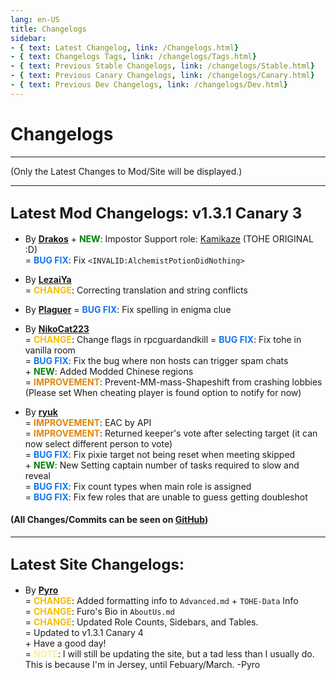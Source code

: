 ```yaml
---
lang: en-US
title: Changelogs
sidebar:
- { text: Latest Changelog, link: /Changelogs.html}
- { text: Changelogs Tags, link: /changelogs/Tags.html}
- { text: Previous Stable Changelogs, link: /changelogs/Stable.html}
- { text: Previous Canary Changelogs, link: /changelogs/Canary.html}
- { text: Previous Dev Changelogs, link: /changelogs/Dev.html}
---
```


# Changelogs
---
(Only the Latest Changes to Mod/Site will be displayed.)

---

## <font size=5em><b>Latest Mod Changelogs: v1.3.1 Canary 3</b></font><br>

+ By [**Drakos**](https://github.com/Ultradragon005)
\+ <font color=green><b>NEW</b></font>: Impostor Support role: [Kamikaze](/options/Impostors/Support/Kamikaze.html) (TOHE ORIGINAL :D)<br>
= <font color=#1376f0><b>BUG FIX</b></font>: Fix `<INVALID:AlchemistPotionDidNothing>`<br>

* By [**LezaiYa**](https://github.com/LezaiYa) <br>
= <font color=#F6BE00><b>CHANGE</b></font>: Correcting translation and string conflicts<br>

+ By [**Plaguer**](https://github.com/VillainsRule)
= <font color=#1376f0><b>BUG FIX</b></font>: Fix spelling in enigma clue<br>

* By [**NikoCat223**](https://github.com/NikoCat233)<br>
= <font color=#F6BE00><b>CHANGE</b></font>: Change flags in rpcguardandkill
= <font color=#1376f0><b>BUG FIX</b></font>: Fix tohe in vanilla room<br>
= <font color=#1376f0><b>BUG FIX</b></font>: Fix the bug where non hosts can trigger spam chats<br>
\+ <font color=green><b>NEW</b></font>: Added Modded Chinese regions<br>
= <font color=#e08709><b>IMPROVEMENT</b></font>: Prevent-MM-mass-Shapeshift from crashing lobbies (Please set When cheating player is found option to notify for now)<br>

* By [**ryuk**](https://github.com/ryuk2098)<br>
= <font color=#e08709><b>IMPROVEMENT</b></font>: EAC by API<br>
= <font color=#e08709><b>IMPROVEMENT</b></font>: Returned keeper's vote after selecting target (it can now select different person to vote)<br>
= <font color=#1376f0><b>BUG FIX</b></font>: Fix pixie target not being reset when meeting skipped<br>
\+ <font color=green><b>NEW</b></font>: New Setting captain number of tasks required to slow and reveal<br>
= <font color=#1376f0><b>BUG FIX</b></font>: Fix count types when main role is assigned<br>
= <font color=#1376f0><b>BUG FIX</b></font>: Fix few roles that are unable to guess getting doubleshot<br>

#### (All Changes/Commits can be seen on [GitHub](https://github.com/0xDrMoe/TownofHost-Enhanced/commits/main))

---

## <font size=5em><b>Latest Site Changelogs:</b></font><br>

* By [**Pyro**](https://github.com/Pyro0TV)<br>
= <font color=#F6BE00><b>CHANGE</b></font>: Added formatting info to `Advanced.md` + `TOHE-Data` Info<br>
= <font color=#F6BE00><b>CHANGE</b></font>: Furo's Bio in `AboutUs.md` <br>
= <font color=#F6BE00><b>CHANGE</b></font>: Updated Role Counts, Sidebars, and Tables. <br>
= Updated to v1.3.1 Canary 4<br>
\+ Have a good day!<br>
= <font color=#fdf08e><b>NOTE</b></font>: I will still be updating the site, but a tad less than I usually do. This is because I'm in Jersey, until Febuary/March. -Pyro<br>